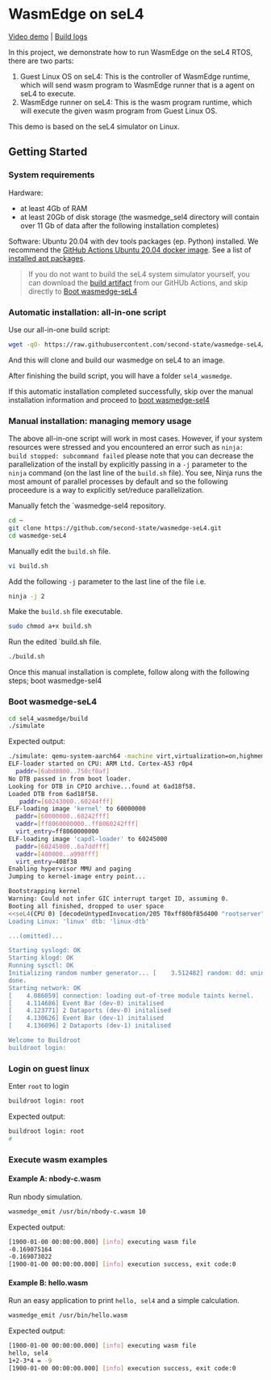 # WasmEdge on seL4

[Video demo](https://youtu.be/2Qu-Trtkspk) | [Build logs](https://github.com/second-state/wasmedge-seL4/runs/3982081148?check_suite_focus=true)

In this project, we demonstrate how to run WasmEdge on the seL4 RTOS, there are two parts:

1. Guest Linux OS on seL4: This is the controller of WasmEdge runtime, which will send wasm program to WasmEdge runner that is a agent on seL4 to execute.
2. WasmEdge runner on seL4: This is the wasm program runtime, which will execute the given wasm program from Guest Linux OS.

This demo is based on the seL4 simulator on Linux.

## Getting Started

### System requirements

Hardware:
- at least 4Gb of RAM
- at least 20Gb of disk storage (the wasmedge_sel4 directory will contain over 11 Gb of data after the following installation completes) 

Software: Ubuntu 20.04 with dev tools packages (ep. Python) installed. We recommend the [GitHub Actions Ubuntu 20.04 docker image](https://github.com/actions/virtual-environments/blob/main/images/linux/Ubuntu2004-README.md). See a list of [installed apt packages](https://github.com/actions/virtual-environments/blob/main/images/linux/Ubuntu2004-README.md#installed-apt-packages).

> If you do not want to build the seL4 system simulator yourself, you can download the [build artifact](https://github.com/second-state/wasmedge-seL4/actions/runs/1374510169) from our GitHUb Actions, and skip directly to [Boot wasmedge-seL4](#boot-wasmedge-sel4)

### Automatic installation: all-in-one script

Use our all-in-one build script:

```bash
wget -qO- https://raw.githubusercontent.com/second-state/wasmedge-seL4/main/build.sh | bash
```

And this will clone and build our wasmedge on seL4 to an image.

After finishing the build script, you will have a folder `sel4_wasmedge`. 

If this automatic installation completed successfully, skip over the manual installation information and proceed to [boot wasmedge-sel4](https://github.com/second-state/wasmedge-seL4#boot-wasmedge-sel4)

### Manual installation: managing memory usage

The above all-in-one script will work in most cases. However, if your system resources were stressed and you encountered an error such as `ninja: build stopped: subcommand failed` please note that you can decrease the parallelization of the install by explicitly passing in a `-j` parameter to the `ninja` command (on the last line of the `build.sh` file). You see, Ninja runs the most amount of parallel processes by default and so the following proceedure is a way to explicitly set/reduce parallelization.

Manually fetch the `wasmedge-sel4 repository.

```bash
cd ~
git clone https://github.com/second-state/wasmedge-seL4.git
cd wasmedge-seL4
```

Manually edit the `build.sh` file.

```bash
vi build.sh
```

Add the following `-j` parameter to the last line of the file i.e.
```bash
ninja -j 2
```

Make the `build.sh` file executable.
```bash
sudo chmod a+x build.sh
```

Run the edited `build.sh file.
```bash
./build.sh
```

Once this manual installation is complete, follow along with the following steps; boot wasmedge-sel4

### Boot wasmedge-seL4

```bash
cd sel4_wasmedge/build
./simulate
```

Expected output:

```bash
./simulate: qemu-system-aarch64 -machine virt,virtualization=on,highmem=off,secure=off -cpu cortex-a53 -nographic  -m size=2048  -kernel images/capdl-loader-image-arm-qemu-arm-virt
ELF-loader started on CPU: ARM Ltd. Cortex-A53 r0p4
  paddr=[6abd8000..750cf0af]
No DTB passed in from boot loader.
Looking for DTB in CPIO archive...found at 6ad18f58.
Loaded DTB from 6ad18f58.
   paddr=[60243000..60244fff]
ELF-loading image 'kernel' to 60000000
  paddr=[60000000..60242fff]
  vaddr=[ff8060000000..ff8060242fff]
  virt_entry=ff8060000000
ELF-loading image 'capdl-loader' to 60245000
  paddr=[60245000..6a7ddfff]
  vaddr=[400000..a998fff]
  virt_entry=408f38
Enabling hypervisor MMU and paging
Jumping to kernel-image entry point...

Bootstrapping kernel
Warning: Could not infer GIC interrupt target ID, assuming 0.
Booting all finished, dropped to user space
<<seL4(CPU 0) [decodeUntypedInvocation/205 T0xff80bf85d400 "rootserver" @4006f8]: Untyped Retype: Insufficient memory (1 * 2097152 bytes needed, 0 bytes available).>>
Loading Linux: 'linux' dtb: 'linux-dtb'

...(omitted)...

Starting syslogd: OK
Starting klogd: OK
Running sysctl: OK
Initializing random number generator... [    3.512482] random: dd: uninitialized urandom read (512 bytes read)
done.
Starting network: OK
[    4.086059] connection: loading out-of-tree module taints kernel.
[    4.114686] Event Bar (dev-0) initalised
[    4.123771] 2 Dataports (dev-0) initalised
[    4.130626] Event Bar (dev-1) initalised
[    4.136096] 2 Dataports (dev-1) initalised

Welcome to Buildroot
buildroot login:
```

### Login on guest linux

Enter `root` to login

```bash
buildroot login: root
```

Expected output:

```bash
buildroot login: root
#
```

### Execute wasm examples

#### Example A: nbody-c.wasm

Run nbody simulation.

```bash
wasmedge_emit /usr/bin/nbody-c.wasm 10
```

Expected output:

```bash
[1900-01-00 00:00:00.000] [info] executing wasm file
-0.169075164
-0.169073022
[1900-01-00 00:00:00.000] [info] execution success, exit code:0
```

#### Example B: hello.wasm

Run an easy application to print `hello, sel4` and a simple calculation.

```bash
wasmedge_emit /usr/bin/hello.wasm
```

Expected output:

```bash
[1900-01-00 00:00:00.000] [info] executing wasm file
hello, sel4
1+2-3*4 = -9
[1900-01-00 00:00:00.000] [info] execution success, exit code:0
```
